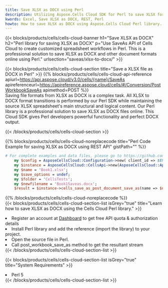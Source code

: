 ```yaml
---
title: Save XLSX as DOCX using Perl 
description: Utilizing Aspose.Cells Cloud SDK for Perl to save XLSX format file as DOCX format file. 
kwords: Excel, Save XLSX as DOCX, REST, Perl
howto: How to save XLSX as DOCX using Aspose.Cells Cloud Perl library.
---
```



{{< blocks/products/cells/cells-cloud-banner h1="Save XLSX as DOCX" h2="Perl library for saving XLSX as DOCX" p="Use SaveAs API of Cells Cloud to create customized spreadsheet workflows in Perl. This is a professional solution to save XLSX as DOCX and other document formats online using Perl." urlsection="saveas/xlsx-to-docx/" >}}

{{< blocks/products/cells/cells-cloud-section  title="Save a XLSX file as DOCX in Perl" >}}
{{% blocks/products/cells/cells-cloud-api-reference  apiurl=https://api.aspose.cloud/v3.0/cells/{name}/SaveAs  apireferenceurl=https://apireference.aspose.cloud/cells/#/Conversion/PostWorkbookSaveAs  apimethod=POST %}}
<br/>
Saving file formats from XLSX as DOCX is a complex task. All XLSX to DOCX format transitions is performed by our Perl SDK while maintaining the source XLSX spreadsheet's main structural and logical content. Our Perl library is a professional solution to save XLSX as DOCX files online. This Cloud SDK gives Perl developers powerful functionality and perfect DOCX output.

{{< /blocks/products/cells/cells-cloud-section >}}

{{% blocks/products/cells/cells-cloud-noreplacecode title="Perl Code Example for saving XLSX as DOCX using REST API" gistPath="" %}}
  
```perl
# For complete examples and data files, please go to https://github.com/aspose-cells-cloud/aspose-cells-cloud-perl/
    my $config = AsposeCellsCloud::Configuration->new( client_id => $ENV{'ProductClientId'}, client_secret => $ENV{'ProductClientSecret'});
    my $instance = AsposeCellsCloud::CellsApi->new(AsposeCellsCloud::ApiClient->new( $config));
    my $name = 'Book1.xlsx';
    my $save_options = undef;
    my $folder = 'CellsTests';
    my $newfilename = 'Book1Saveas.docx';
    $result = $instance->cells_save_as_post_document_save_as(name => $name,save_options => $save_options, newfilename => $newfilename, folder => $folder);
```
  
{{% /blocks/products/cells/cells-cloud-noreplacecode  %}}
<br/>
{{< blocks/products/cells/cells-cloud-section-list isGrey="true"  title="Learn how to save XLSX as DOCX using the Cells Cloud Perl library." >}}
<li>Register an account at <a href="https://dashboard.aspose.cloud/">Dashboard</a> to get free API quota & authorization details</li>
<li>Install Perl library and add the reference (import the library) to your project.</li>
<li>Open the source file in Perl.</li>
<li>Call post_workbook_save_as method to get the resultant stream</li>
{{< /blocks/products/cells/cells-cloud-section-list >}}

{{< blocks/products/cells/cells-cloud-section-list isGrey="true"  title="System Requirements" >}}
<li>Perl 5</li>
{{< /blocks/products/cells/cells-cloud-section-list >}}
